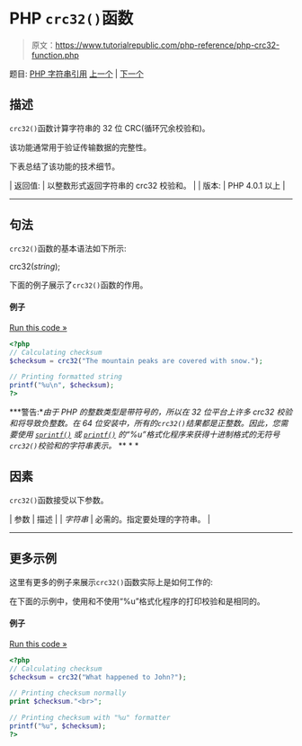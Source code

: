# PHP `crc32()`函数

> 原文：<https://www.tutorialrepublic.com/php-reference/php-crc32-function.php>

题目: [PHP 字符串引用](php-string-functions.php) [上一个](php-count-chars-function.php) | [下一个](php-crypt-function.php)

## 描述

`crc32()`函数计算字符串的 32 位 CRC(循环冗余校验和)。

该功能通常用于验证传输数据的完整性。

下表总结了该功能的技术细节。

| 返回值: | 以整数形式返回字符串的 crc32 校验和。 |
| 版本: | PHP 4.0.1 以上 |

* * *

## 句法

`crc32()`函数的基本语法如下所示:

crc32(*string*);

下面的例子展示了`crc32()`函数的作用。

#### 例子

[Run this code »](../codelab.php?topic=php&file=calculate-the-crc32-polynomial-of-a-string "Run this code to view the output")

```php
<?php
// Calculating checksum
$checksum = crc32("The mountain peaks are covered with snow.");

// Printing formatted string
printf("%u\n", $checksum);
?>
```

 ***警告:**由于 PHP 的整数类型是带符号的，所以在 32 位平台上许多 crc32 校验和将导致负整数。在 64 位安装中，所有的`crc32()`结果都是正整数。因此，您需要使用 [`sprintf()`](php-sprintf-function.php) 或 [`printf()`](php-printf-function.php) 的“%u”格式化程序来获得十进制格式的无符号`crc32()`校验和的字符串表示。*  ** * *

## 因素

`crc32()`函数接受以下参数。

| 参数 | 描述 |
| *字符串* | 必需的。指定要处理的字符串。 |

* * *

## 更多示例

这里有更多的例子来展示`crc32()`函数实际上是如何工作的:

在下面的示例中，使用和不使用“%u”格式化程序的打印校验和是相同的。

#### 例子

[Run this code »](../codelab.php?topic=php&file=printing-checksum-with-and-without-formatter "Run this code to view the output")

```php
<?php
// Calculating checksum
$checksum = crc32("What happened to John?");

// Printing checksum normally
print $checksum."<br>";

// Printing checksum with "%u" formatter
printf("%u", $checksum);
?>
```

